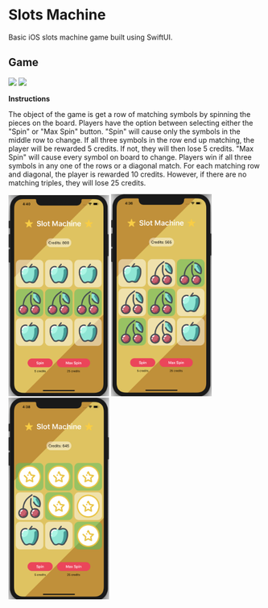 # Slots Machine
Basic iOS slots machine game built using SwiftUI.
## Game

<img src="https://github.com/saramedernach/Demo/blob/master/SlotDemo(1).gif" width="250"> <img src="https://github.com/saramedernach/Demo/blob/master/SlotDemo(2).gif" width="250">

<b>Instructions</b>

The object of the game is get a row of matching symbols by spinning the pieces on the board.  Players have the option between selecting either the "Spin" or "Max Spin" button.  "Spin" will cause only the symbols in the middle row to change.  If all three symbols in the row end up matching, the player will be rewarded 5 credits.  If not, they will then lose 5 credits.  "Max Spin" will cause every symbol on board to change.  Players win if all three symbols in any one of the rows or a diagonal match.  For each matching row and diagonal, the player is rewarded 10 credits.  However, if there are no matching triples, they will lose 25 credits.

<img src="https://github.com/saramedernach/Demo/blob/master/Screen%20Shot%202020-08-19%20at%204.40.22%20PM.png" width="200"> <img src="https://github.com/saramedernach/Demo/blob/master/Screen%20Shot%202020-08-19%20at%204.36.53%20PM.png" width="200"> <img src="https://github.com/saramedernach/Demo/blob/master/Screen%20Shot%202020-08-19%20at%204.38.38%20PM.png" width="200">
